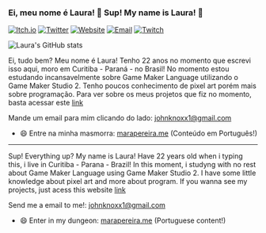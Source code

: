 ### Ei, meu nome é Laura! 🐸 Sup! My name is Laura! 🐸
[![Itch.io](https://img.shields.io/badge/Itch.io-FA5C5C?style=for-the-badge&logo=itchdotio&logoColor=white)](https://laurazagp.itch.io/)
[![Twitter](https://img.shields.io/badge/Twitter-1DA1F2?style=for-the-badge&logo=twitter&logoColor=white)](https://twitter.com/NancyManchas)
[![Website](https://img.shields.io/badge/website-000000?style=for-the-badge&logo=About.me&logoColor=white)](http://marapereira.me/)
[![Email](https://img.shields.io/badge/Gmail-D14836?style=for-the-badge&logo=gmail&logoColor=white)](mailto:johnknoxx1@gmail.com)
[![Twitch](https://img.shields.io/badge/Twitch-9146FF?style=for-the-badge&logo=twitch&logoColor=white)](https://www.twitch.tv/marapereira1994)

![Laura's GitHub stats](https://github-readme-stats.vercel.app/api?username=LauraZaguini&show_icons=true&theme=synthwave)

Ei, tudo bem? Meu nome é Laura! Tenho 22 anos no momento que escrevi isso aqui, moro em Curitiba - Paraná - no Brasil! No momento estou estudando incansavelmente sobre Game Maker Language utilizando o Game Maker Studio 2. Tenho poucos conhecimento de pixel art porém mais sobre programação. Para ver sobre os meus projetos que fiz no momento, basta acessar este [link](https://laurazagp.itch.io/)

Mande um email para mim clicando do lado: [johnknoxx1@gmail.com](mailto:johnknoxx1@gmail.com)

- 😄 Entre na minha masmorra: [marapereira.me](http://marapereira.me) (Conteúdo em Português!)

- - - - - - - - - - - - - - - -

Sup! Everything up? My name is Laura! Have 22 years old when i typing this, i live in Curitiba - Parana - Brazil! In this moment, i studyng with no rest about Game Maker Language using Game Maker Studio 2. I have some little knowledge about pixel art and more about program. If you wanna see my projects, just acess this website [link](https://laurazagp.itch.io/)

Send me a email to me!: [johnknoxx1@gmail.com](mailto:johnknoxx1@gmail.com)

- 😄 Enter in my dungeon: [marapereira.me](http://marapereira.me) (Portuguese content!)

<!--
**LauraZaguini/LauraZaguini** is a ✨ _special_ ✨ repository because its `README.md` (this file) appears on your GitHub profile.



Here are some ideas to get you started:

- 🔭 I’m currently working on ...
- 🌱 I’m currently learning ...
- 👯 I’m looking to collaborate on ...
- 🤔 I’m looking for help with ...
- 💬 Ask me about ...
- 📫 How to reach me: ...
- 😄 Pronouns: ...
- ⚡ Fun fact: ...
-->
